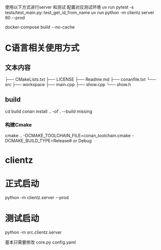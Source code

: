 使用以下方式进行server 和测试 配置对应测试环境 
uv run pytest -s tests/test_main.py::test_get_id_from_name 
uv run python -m clientz.server 80 --prod

docker-compose build --no-cache

# C语言相关使用方式

## 文本内容
├── CMakeLists.txt
├── LICENSE
├── Readme.md
├── conanfile.txt
└── src
    ├── workspace
        ├── main.cpp
        ├── show.cpp
        └── show.h

## build
cd build
conan install .. -of . --build missing
### 构建Cmake
cmake .. -DCMAKE_TOOLCHAIN_FILE=conan_toolchain.cmake -DCMAKE_BUILD_TYPE=Release# or Debug



# clientz

# 正式启动
<!-- cd src; python -m clientz.server 8008 -->
python -m clientz.server --prod

# 测试启动
python -m src.clientz.server

基本只需要修改
core.py 
config.yaml


